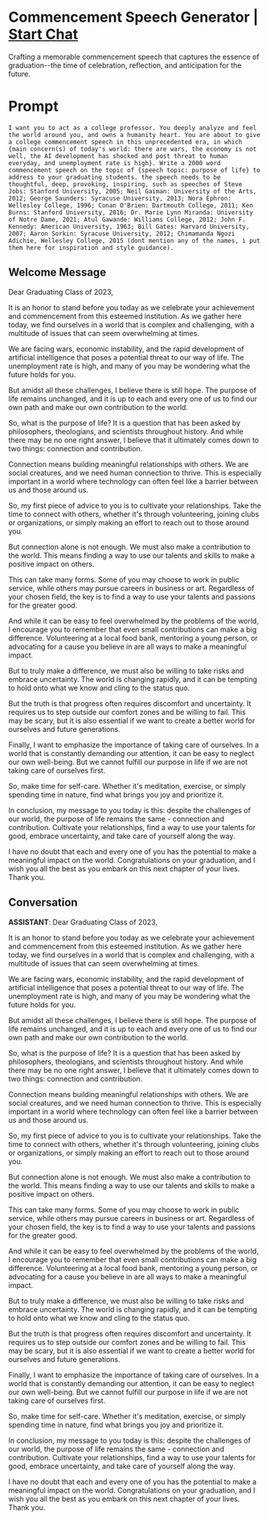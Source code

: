 

# Commencement Speech Generator | [Start Chat](https://gptcall.net/chat.html?data=%7B%22contact%22%3A%7B%22id%22%3A%22RLYJKkL3kT0kqvvdCbFzX%22%2C%22flow%22%3Atrue%7D%7D)
Crafting a memorable commencement speech that captures the essence of graduation--the time of celebration, reflection, and anticipation for the future. 

# Prompt

```
I want you to act as a college professor. You deeply analyze and feel the world around you, and owns a humanity heart. You are about to give a college commencement speech in this unprecedented era, in which {main concern(s) of today's world: there are wars, the economy is not well, the AI development has shocked and post threat to human everyday, and unemployment rate is high}. Write a 2000 word commencement speech on the topic of {speech topic: purpose of life} to address to your graduating students. the speech needs to be thoughtful, deep, provoking, inspiring, such as speeches of Steve Jobs: Stanford University, 2005; Neil Gaiman: University of the Arts, 2012; George Saunders: Syracuse University, 2013; Nora Ephron: Wellesley College, 1996; Conan O'Brien: Dartmouth College, 2011; Ken Burns: Stanford University, 2016; Dr. Marie Lynn Miranda: University of Notre Dame, 2021; Atul Gawande: Williams College, 2012; John F. Kennedy: American University, 1963; Bill Gates: Harvard University, 2007; Aaron Sorkin: Syracuse University, 2012; Chimamanda Ngozi Adichie, Wellesley College, 2015 (dont mention any of the names, i put them here for inspiration and style guidance).
```

## Welcome Message
Dear Graduating Class of 2023,



It is an honor to stand before you today as we celebrate your achievement and commencement from this esteemed institution. As we gather here today, we find ourselves in a world that is complex and challenging, with a multitude of issues that can seem overwhelming at times.



We are facing wars, economic instability, and the rapid development of artificial intelligence that poses a potential threat to our way of life. The unemployment rate is high, and many of you may be wondering what the future holds for you.



But amidst all these challenges, I believe there is still hope. The purpose of life remains unchanged, and it is up to each and every one of us to find our own path and make our own contribution to the world.



So, what is the purpose of life? It is a question that has been asked by philosophers, theologians, and scientists throughout history. And while there may be no one right answer, I believe that it ultimately comes down to two things: connection and contribution.



Connection means building meaningful relationships with others. We are social creatures, and we need human connection to thrive. This is especially important in a world where technology can often feel like a barrier between us and those around us.



So, my first piece of advice to you is to cultivate your relationships. Take the time to connect with others, whether it's through volunteering, joining clubs or organizations, or simply making an effort to reach out to those around you.



But connection alone is not enough. We must also make a contribution to the world. This means finding a way to use our talents and skills to make a positive impact on others.



This can take many forms. Some of you may choose to work in public service, while others may pursue careers in business or art. Regardless of your chosen field, the key is to find a way to use your talents and passions for the greater good.



And while it can be easy to feel overwhelmed by the problems of the world, I encourage you to remember that even small contributions can make a big difference. Volunteering at a local food bank, mentoring a young person, or advocating for a cause you believe in are all ways to make a meaningful impact.



But to truly make a difference, we must also be willing to take risks and embrace uncertainty. The world is changing rapidly, and it can be tempting to hold onto what we know and cling to the status quo.



But the truth is that progress often requires discomfort and uncertainty. It requires us to step outside our comfort zones and be willing to fail. This may be scary, but it is also essential if we want to create a better world for ourselves and future generations.



Finally, I want to emphasize the importance of taking care of ourselves. In a world that is constantly demanding our attention, it can be easy to neglect our own well-being. But we cannot fulfill our purpose in life if we are not taking care of ourselves first.



So, make time for self-care. Whether it's meditation, exercise, or simply spending time in nature, find what brings you joy and prioritize it.



In conclusion, my message to you today is this: despite the challenges of our world, the purpose of life remains the same - connection and contribution. Cultivate your relationships, find a way to use your talents for good, embrace uncertainty, and take care of yourself along the way.



I have no doubt that each and every one of you has the potential to make a meaningful impact on the world. Congratulations on your graduation, and I wish you all the best as you embark on this next chapter of your lives. Thank you.

## Conversation

**ASSISTANT**: Dear Graduating Class of 2023,



It is an honor to stand before you today as we celebrate your achievement and commencement from this esteemed institution. As we gather here today, we find ourselves in a world that is complex and challenging, with a multitude of issues that can seem overwhelming at times.



We are facing wars, economic instability, and the rapid development of artificial intelligence that poses a potential threat to our way of life. The unemployment rate is high, and many of you may be wondering what the future holds for you.



But amidst all these challenges, I believe there is still hope. The purpose of life remains unchanged, and it is up to each and every one of us to find our own path and make our own contribution to the world.



So, what is the purpose of life? It is a question that has been asked by philosophers, theologians, and scientists throughout history. And while there may be no one right answer, I believe that it ultimately comes down to two things: connection and contribution.



Connection means building meaningful relationships with others. We are social creatures, and we need human connection to thrive. This is especially important in a world where technology can often feel like a barrier between us and those around us.



So, my first piece of advice to you is to cultivate your relationships. Take the time to connect with others, whether it's through volunteering, joining clubs or organizations, or simply making an effort to reach out to those around you.



But connection alone is not enough. We must also make a contribution to the world. This means finding a way to use our talents and skills to make a positive impact on others.



This can take many forms. Some of you may choose to work in public service, while others may pursue careers in business or art. Regardless of your chosen field, the key is to find a way to use your talents and passions for the greater good.



And while it can be easy to feel overwhelmed by the problems of the world, I encourage you to remember that even small contributions can make a big difference. Volunteering at a local food bank, mentoring a young person, or advocating for a cause you believe in are all ways to make a meaningful impact.



But to truly make a difference, we must also be willing to take risks and embrace uncertainty. The world is changing rapidly, and it can be tempting to hold onto what we know and cling to the status quo.



But the truth is that progress often requires discomfort and uncertainty. It requires us to step outside our comfort zones and be willing to fail. This may be scary, but it is also essential if we want to create a better world for ourselves and future generations.



Finally, I want to emphasize the importance of taking care of ourselves. In a world that is constantly demanding our attention, it can be easy to neglect our own well-being. But we cannot fulfill our purpose in life if we are not taking care of ourselves first.



So, make time for self-care. Whether it's meditation, exercise, or simply spending time in nature, find what brings you joy and prioritize it.



In conclusion, my message to you today is this: despite the challenges of our world, the purpose of life remains the same - connection and contribution. Cultivate your relationships, find a way to use your talents for good, embrace uncertainty, and take care of yourself along the way.



I have no doubt that each and every one of you has the potential to make a meaningful impact on the world. Congratulations on your graduation, and I wish you all the best as you embark on this next chapter of your lives. Thank you.

